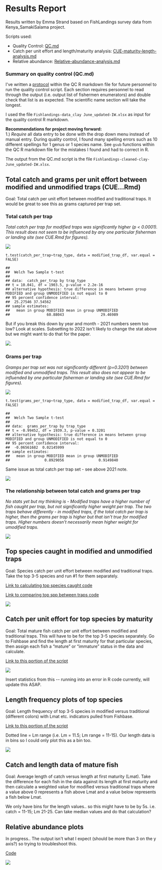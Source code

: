 # Results Report

Results written by Emma Strand based on FishLandings survey data from Kenya_SamakiSalama project.

Scripts used:  
- Quality Control: [QC.md](https://github.com/emmastrand/Kenya_SamakiSalama/blob/main/FishLandings/scripts/QC.md)    
- Catch per unit effort and length/maturity analysis: [CUE-maturity-length-analysis.md](https://github.com/emmastrand/Kenya_SamakiSalama/blob/main/FishLandings/scripts/CUE-maturity-length-analysis.md)      
- Relative abundance: [Relative-abundance-analysis.md]()  

### Summary on quality control (QC.md)

I've written a [protocol](https://github.com/emmastrand/Kenya_SamakiSalama/blob/main/FishLandings/scripts/QC.md#-protocol-to-run-this-with-a-future-xlsx-file) within the QC R markdown file for future personnel to run the quality control script. Each section requires personnel to read through the output (i.e. output list of fishermen enumerators) and double check that list is as expected. The scientific name section will take the longest.

I used the file `Fishlandings-data_clay June_updated-IW.xlsx` as input for the quality control R markdown.

**Recommendations for project moving forward:**    
1.) *Require* all data entry to be done with the drop down menu instead of manual entry. During quality control, I found many spelling errors such as 10 different spellings for 1 genus or 1 species name. See `gsub` functions within the QC R markdown file for the mistakes I found and had to correct in R.  

The output from the QC.md script is the file `Fishlandings-cleaned-clay-June_updated-IW.xlsx`.

## Total catch and grams per unit effort between modified and unmodified traps (CUE...Rmd)

Goal: Total catch per unit effort between modified and traditional traps. It would be great to see this as grams captured per trap set.

### Total catch per trap

*Total catch per trap for modified traps was significantly higher (p < 0.0001). This result does not seem to be influenced by any one particular fisherman or landing site (see CUE.Rmd for figures).*

![](https://github.com/emmastrand/Kenya_SamakiSalama/raw/main/FishLandings/scripts/CUE-maturity-length-analysis_files/figure-gfm/unnamed-chunk-4-1.png)

```
t.test(catch_per_trap~trap_type, data = modified_trap_df, var.equal = FALSE)

##
##  Welch Two Sample t-test
##
## data:  catch_per_trap by trap_type
## t = 10.041, df = 1903.5, p-value < 2.2e-16
## alternative hypothesis: true difference in means between group MODIFIED and group UNMODIFIED is not equal to 0
## 95 percent confidence interval:
##  25.27546 37.54562
## sample estimates:
##   mean in group MODIFIED mean in group UNMODIFIED
##                 60.88043                 29.46989
```

But if you break this down by year and month - 2021 numbers seem too low? Look at scales. Subsetting to 2022 isn't likely to change the stat above but we might want to do that for the paper.

![](https://github.com/emmastrand/Kenya_SamakiSalama/raw/main/FishLandings/scripts/CUE-maturity-length-analysis_files/figure-gfm/unnamed-chunk-4-4.png).

### Grams per trap

*Gramps per trap set was not significantly different (p=0.3201) between modified and unmodified traps. This result also does not appear to be influended by one particular fisherman or landing site (see CUE.Rmd for figures).*

![](https://github.com/emmastrand/Kenya_SamakiSalama/raw/main/FishLandings/scripts/CUE-maturity-length-analysis_files/figure-gfm/unnamed-chunk-5-1.png)

```
t.test(grams_per_trap~trap_type, data = modified_trap_df, var.equal = FALSE)

##
##  Welch Two Sample t-test
##
## data:  grams_per_trap by trap_type
## t = -0.99452, df = 1939.3, p-value = 0.3201
## alternative hypothesis: true difference in means between group MODIFIED and group UNMODIFIED is not equal to 0
## 95 percent confidence interval:
##  -0.06561682  0.02145999
## sample estimates:
##   mean in group MODIFIED mean in group UNMODIFIED
##                0.8929056                0.9149840
```

Same issue as total catch per trap set - see above 2021 note.

![](https://github.com/emmastrand/Kenya_SamakiSalama/raw/main/FishLandings/scripts/CUE-maturity-length-analysis_files/figure-gfm/unnamed-chunk-5-4.png)

### The relationship between total catch and grams per trap

*No stats yet but my thinking is - Modified traps have a higher number of fish caught per trap, but not significantly higher weight per trap. The two traps behave differently - in modified traps, if the total catch per trap is higher, then the grams per trap is higher but that isn't true for modified traps. Higher numbers doesn't necessarily mean higher weight for umodified traps.*

![](https://github.com/emmastrand/Kenya_SamakiSalama/raw/main/FishLandings/scripts/CUE-maturity-length-analysis_files/figure-gfm/unnamed-chunk-6-1.png)

## Top species caught in modified and unmodified traps

Goal: Species catch per unit effort between modified and traditional traps. Take the top 3-5 species and run #1 for them separately.

[Link to calculating top species caught code](https://github.com/emmastrand/Kenya_SamakiSalama/blob/main/FishLandings/scripts/CUE-maturity-length-analysis.md#-calculate-top-species-caught)

[Link to comparing top spp between traps code](https://github.com/emmastrand/Kenya_SamakiSalama/blob/main/FishLandings/scripts/CUE-maturity-length-analysis.md#-top-species-stats-per-trap)

![](https://github.com/emmastrand/Kenya_SamakiSalama/raw/main/FishLandings/scripts/CUE-maturity-length-analysis_files/figure-gfm/unnamed-chunk-13-1.png)

## Catch per unit effort for top species by maturity

Goal: Total mature fish catch per unit effort between modified and traditional traps. This will have to be for the top 3-5 species separately. Go to Fishbase and find the length at first maturity for that particular species, then assign each fish a “mature” or “immature” status in the data and calculate.

[Link to this portion of the script](https://github.com/emmastrand/Kenya_SamakiSalama/blob/main/FishLandings/scripts/CUE-maturity-length-analysis.md#-catch-per-unit-effort-for-top-species-by-maturity)

![](https://github.com/emmastrand/Kenya_SamakiSalama/raw/main/FishLandings/scripts/CUE-maturity-length-analysis_files/figure-gfm/unnamed-chunk-16-2.png)

Insert statistics from this -- running into an error in R code currently, will update this ASAP.

## Length frequency plots of top species

Goal: Length frequency of top 3-5 species in modified versus traditional (different colors) with Lmat etc. indicators pulled from Fishbase.

[Link to this portion of the script](https://github.com/emmastrand/Kenya_SamakiSalama/blob/main/FishLandings/scripts/CUE-maturity-length-analysis.md#-length-frequency-plots-of-top-species)

Dotted line = Lm range (i.e. Lm = 11.5; Lm range = 11-15). Our length data is in bins so I could only plot this as a bin too.

![](https://github.com/emmastrand/Kenya_SamakiSalama/raw/main/FishLandings/scripts/CUE-maturity-length-analysis_files/figure-gfm/unnamed-chunk-18-1.png)

## Catch and length data of mature fish

Goal: Average length of catch versus length at first maturity (Lmat). Take the difference for each fish in the data against its length at first maturity and then calculate a weighted value for modified versus traditional traps where a value above 0 represents a fish above Lmat and a value below represents a fish below Lmat.

We only have bins for the length values.. so this might have to be by 5s. i.e. catch = 11-15; Lm 21-25. Can take median values and do that calculation?

## Relative abundance plots

In progress.. The output isn't what I expect (should be more than 3 on the y axis?) so trying to troubleshoot this.

[Code](https://github.com/emmastrand/Kenya_SamakiSalama/blob/main/FishLandings/scripts/Relative-abundance-analysis.md#relative-abundance-analysis-of-fishing-landings-dataset)

![](https://github.com/emmastrand/Kenya_SamakiSalama/raw/main/FishLandings/scripts/Relative-abundance-analysis_files/figure-gfm/unnamed-chunk-5-1.png)

